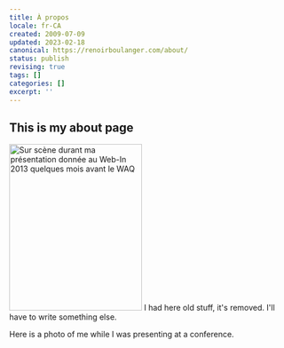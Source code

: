 ```yaml
---
title: À propos
locale: fr-CA
created: 2009-07-09
updated: 2023-02-18
canonical: https://renoirboulanger.com/about/
status: publish
revising: true
tags: []
categories: []
excerpt: ''
---
```


<h2>This is my about page</h2>

<p><img class="pull-right alignnone size-medium wp-image-4933" alt="Sur scène durant ma présentation donnée au Web-In 2013 quelques mois avant le WAQ" src="/wp-content/uploads/2013/02/renoir-boulanger-prensentant-web-in-2013-e1364610846261-239x300.jpg" width="239" height="300" />  I had here old stuff, it's removed. I'll have to write something else.</p>

<p>Here is a photo of me while I was presenting at a conference.</p>

<!--
## VERSION COURTE

[<img class="pull-right alignnone size-medium wp-image-4933" alt="Sur scène durant ma présentation donnée au Web-In 2013 quelques mois avant le WAQ" src="/wp-content/uploads/2013/02/renoir-boulanger-prensentant-web-in-2013-e1364610846261-239x300.jpg" width="239" height="300" />][1]Renoir Boulanger est un intégrateur web passionné des standards du web et un programmeur analyste. Il développe des sites et des applications Web en PHP depuis plus de dix ans. 

Son expérience passe notamment, par la [gestion de serveurs][2], et le [développement de sites web][3] qu'il a fait pour [plusieurs agences de communications au Québec][4]. 

Il a aussi créé des librairies d’intégration pour des applications web, et a participé au développement de plusieurs applications web spécialisées dont certaines ont été déployées chez des clients de grand nom, dont Ericsson, Téléfilm Canada, l’Union des Artistes.
      
      
      
      
----

## VERSION «PERSONNELLE»

J'ai 33 ans, j’ai une passion pour mon métier, j'ai du plaisir à m'appliquer à celui-ci, je suis heureux des choix que j'ai faits dans ma vie et je ne vois qu'un futur brillant et ça m'encourage.

### MON «TRUC»

Le Ouaibe! (sic) J'ai commencé en 1998 et je n'ai jamais arrêté. J'ai eu la chance d'avoir un coach durant ma vingtaine qui m'a appris comment utiliser vim, compiler le noyau Linux. Je n'ai jamais vraiment utilisé Windows, pour moi le terminal est là pour tout!
 

### MON IMPLICATION DANS LE PASSÉ

J'ai un passé très impliqué dans le monde paramilitaire et militaire. 

J'ai commencé mon adolescence dans les *Cadets Royaux de l'Armée Canadienne* ([wikipedia][5]) dans le *2449 de Rock-Forest (une unité de Cadets située à Sherbrooke)*. J'y ai passé tout le reste de mon adolescence.


Après les cadets, j'avais choisi la carrière de militaire. Je m'étais donc enrôlé dans la force de Réserve des **Forces armées canadiennes** dans le 714e escadron des communications de Sherbrooke. J'y suis resté pendant 3 ans environ. Bien que parfois je regrette ce choix, j'ai démissionné pour des raisons idéologiques.

Après mon expérience de Militaire, je suis retourné comme instructeur civil a mon ancienne unité pour un an ou deux. Voir l'autre côté, d'être instructeur-civil, plutôt que cadet m'a donné une autre piqure. Celle de partager ce que j'ai appris dans les Forces et les cadets et le montrer a d'autres jeunes.

Vers 2004, j'ai découvert le *[Scoutisme][6] *avec Les *Scouts du Canada* ([*wikipedia*][7]). J'ai animé avec des enfants de 8-9 ans (Méthodologie *Castors*) et 9-11 ans (Méthodologie *Louveteau ([wikipedia][8])*). 

Entre 2007 et 2010 j'ai été [chef d'unité][9]. Je partageais mon expérience et dirigeait d'autres adultes dans cette aventure. Mes responsabilités en tant que chef d'unité étaient notamment de m'assurer que les jeunes profitaient d'un agenda autant éducatif qu'amusant.

### AUJOURD'HUI

Depuis 2010, j'ai quitté le bénévolat et j'ai décidé d'investir dans mes propres capacités. Je passe donc mon temps libre à étudier pour un certificat à l'Université, sur une contribution que je désire apporter a un logiciel libre, ou encore je pratique quelques concepts de programmation dans un «sandbox».


### AUSSI

Vous pouvez consulter ma section [Projets][10] où j'y publie quelques programmes et articles que j'ai écrit sur des sujets qui me tienent a coeur. Puis, finalement, j'ai aussi publié une section [Ligne éditoriale][11] qui énnonce mon code de conduite vis à vis ce que j'écris.

 [11]: /ligne-editoriale/
 [10]: /projets/
 [1]: /wp-content/uploads/2013/02/renoir-boulanger-prensentant-web-in-2013-e1364610846261.jpg
 [2]: /blog/tag/linux/ "Linux"
 [3]: /blog/tag/html/
 [4]: /blog/category/portfolio/ "Voir Portofolio"
 [5]: http://fr.wikipedia.org/wiki/Cadets_royaux_de_l%27arm%C3%A9e_canadienne
 [6]: /blog/category/scouts/
 [7]: http://fr.wikipedia.org/wiki/Scouts_Canada
 [8]: http://fr.wikipedia.org/wiki/Louvetisme
 [9]: /blog/2009/09/appel-a-l%e2%80%99aide-pour-animer-avec-jeunes-9-11-ans/
-->